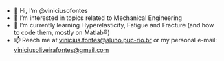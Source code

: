 - 👋 Hi, I’m @viniciusofontes
- 👀 I’m interested in topics related to Mechanical Engineering
- 🌱 I’m currently learning Hyperelasticity, Fatigue and Fracture (and how to code them, mostly on Matlab®)
- 📫 Reach me at vinicius.fontes@aluno.puc-rio.br or my personal e-mail: viniciusoliveirafontes@gmail.com

<!---
viniciusofontes/viniciusofontes is a ✨ special ✨ repository because its `README.md` (this file) appears on your GitHub profile.
You can click the Preview link to take a look at your changes.
--->
